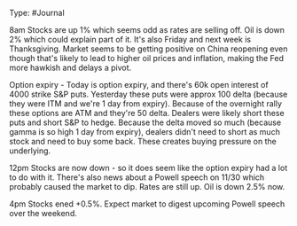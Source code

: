 Type: #Journal

8am
Stocks are  up 1% which seems odd as rates are selling off. Oil is down 2% which could explain part of it. It's also Friday and next week is Thanksgiving. Market seems to be getting positive on China reopening even though that's likely to lead to higher oil prices and inflation, making the Fed more hawkish and delays a pivot.

Option expiry - Today is option expiry, and there's 60k open interest of 4000 strike S&P puts. Yesterday these puts were approx 100 delta (because they were ITM and we're 1 day from expiry). Because of the overnight rally these options are ATM and they're 50 delta. Dealers were likely short these puts and short S&P to hedge. Because the delta moved so much (because gamma is so high 1 day from expiry), dealers didn't need to short as much stock and need to buy some back. These creates buying pressure on the underlying.

12pm
Stocks are now down - so it does seem like the option expiry had a lot to do with it. There's also news about a Powell speech on 11/30 which probably caused the market to dip. Rates are still up. Oil is down 2.5% now. 

4pm 
Stocks ened +0.5%. Expect market to digest upcoming Powell speech over the weekend. 